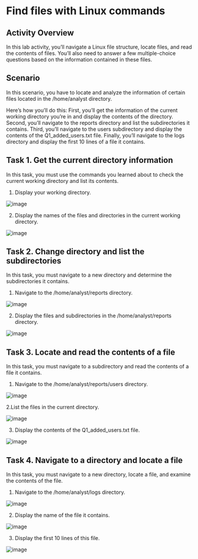 # Find files with Linux commands

<h2>Activity Overview</h2>
In this lab activity, you’ll navigate a Linux file structure, locate files, and read the contents of files. You’ll also need to answer a few multiple-choice questions based on the information contained in these files.

<h2>Scenario</h2>

In this scenario, you have to locate and analyze the information of certain files located in the /home/analyst directory.

Here’s how you’ll do this: First, you’ll get the information of the current working directory you’re in and display the contents of the directory. Second, you’ll navigate to the reports directory and list the subdirectories it contains. Third, you’ll navigate to the users subdirectory and display the contents of the Q1_added_users.txt file. Finally, you’ll navigate to the logs directory and display the first 10 lines of a file it contains.

<h2>Task 1. Get the current directory information</h2>

In this task, you must use the commands you learned about to check the current working directory and list its contents.

1. Display your working directory.

![image](https://github.com/user-attachments/assets/e91744ce-ef2d-4af1-b90c-1b7613cb25cd)

2. Display the names of the files and directories in the current working directory.

![image](https://github.com/user-attachments/assets/82e78806-38b8-4406-b135-b059c62cc7c8)

<h2>Task 2. Change directory and list the subdirectories</h2>

In this task, you must navigate to a new directory and determine the subdirectories it contains.

1. Navigate to the /home/analyst/reports directory.

![image](https://github.com/user-attachments/assets/7b1256b7-1d16-42c0-a3dc-9ec844116ea7)

2. Display the files and subdirectories in the /home/analyst/reports directory.

![image](https://github.com/user-attachments/assets/52f99f84-6317-4e9e-a13f-5b7de7e4b21b)

<h2>Task 3. Locate and read the contents of a file</h2>

In this task, you must navigate to a subdirectory and read the contents of a file it contains.

1. Navigate to the /home/analyst/reports/users directory.

![image](https://github.com/user-attachments/assets/21294f46-2685-4c11-b2cb-28ccc9ba95b6)

2.List the files in the current directory.

![image](https://github.com/user-attachments/assets/d718e55d-e1ef-4134-9b99-9a1a1076b14a)

3. Display the contents of the Q1_added_users.txt file.

![image](https://github.com/user-attachments/assets/14432882-53b9-44bc-85d6-a31bb3366915)

<h2>Task 4. Navigate to a directory and locate a file</h2>

In this task, you must navigate to a new directory, locate a file, and examine the contents of the file.

1. Navigate to the /home/analyst/logs directory.

![image](https://github.com/user-attachments/assets/a39c1ae8-b713-4795-b3b1-1060bd0b89b5)

2. Display the name of the file it contains.

![image](https://github.com/user-attachments/assets/c4abe1ce-59ab-473f-be14-d3295b2c1f4a)

3. Display the first 10 lines of this file.

![image](https://github.com/user-attachments/assets/18e2c628-f46a-47bc-b3c8-ad9be27326e4)


